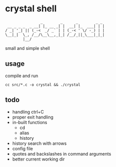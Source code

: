 # crystal shell


```
                _        _      _        _ _ 
 __ _ _ _  _ __| |_ __ _| |  __| |_  ___| | |
/ _| '_| || (_-<  _/ _` | | (_-< ' \/ -_) | |
\__|_|  \_, /__/\__\__,_|_| /__/_||_\___|_|_|
        |__/                                 
```

small and simple shell

## usage

compile and run

`cc src/*.c -o crystal && ./crystal`

## todo

- handling ctrl+C
- proper exit handling
- in-built functions
    - cd
    - alias
    - history
- history search with arrows
- config file
- quotes and backslashes in command arguments
- better current working dir

